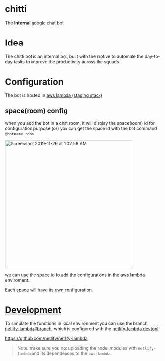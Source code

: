# chitti
The **Internal** google chat bot

# Idea
The chitti bot is an internal bot, built with the motive to automate the day-to-day tasks to improve the productivity across the squads.

# Configuration
The bot is hosted in [aws lambda (staging stack)](https://console.aws.amazon.com/lambda/home?region=us-east-1#/functions/chitti-the-bot?tab=configuration)

## space(room) config
when you add the bot in a chat room, it will
display the space(room) id for configuration purpose (or) you can get the space id with the bot command `@botname room`.

<img width="413" alt="Screenshot 2019-11-26 at 1 02 58 AM" src="https://user-images.githubusercontent.com/14071264/69571638-85369e80-0fe8-11ea-8caf-56dc665f82b7.png">

we can use the space id to add the configurations in the aws lambda enviroment.

Each space will have its own configuration.

# [Development](https://github.com/prakash-chokalingam/chitti/tree/netlify-lambda)

To simulate the functions in local environment you can use the branch [netlify-lambda#branch](https://github.com/prakash-chokalingam/chitti/tree/netlify-lambda), which is configured with the [netlify-lambda devtool](https://github.com/netlify/netlify-lambda).

https://github.com/netlify/netlify-lambda

> Note: make sure you not uploading the node_modules with `netlify-lambda` and its dependences to the `aws-lambda`.


